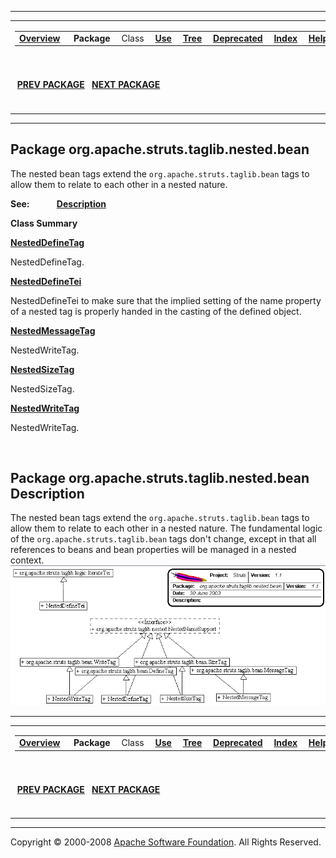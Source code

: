 ------------------------------------------------------------------------

<span id="navbar_top"></span> [](#skip-navbar_top "Skip navigation links")

<table>
<colgroup>
<col width="50%" />
<col width="50%" />
</colgroup>
<tbody>
<tr class="odd">
<td align="left"><span id="navbar_top_firstrow"></span>
<table>
<tbody>
<tr class="odd">
<td align="left"><a href="../../../../../../overview-summary.html.md"><strong>Overview</strong></a> </td>
<td align="left"> <strong>Package</strong> </td>
<td align="left">Class </td>
<td align="left"><a href="package-use.html.md"><strong>Use</strong></a> </td>
<td align="left"><a href="package-tree.html.md"><strong>Tree</strong></a> </td>
<td align="left"><a href="../../../../../../deprecated-list.html.md"><strong>Deprecated</strong></a> </td>
<td align="left"><a href="../../../../../../index-all.html.md"><strong>Index</strong></a> </td>
<td align="left"><a href="../../../../../../help-doc.html.md"><strong>Help</strong></a> </td>
</tr>
</tbody>
</table></td>
<td align="left"></td>
</tr>
<tr class="even">
<td align="left"> <a href="../../../../../../org/apache/struts/taglib/nested/package-summary.html.md"><strong>PREV PACKAGE</strong></a>   <a href="../../../../../../org/apache/struts/taglib/nested/html/package-summary.html"><strong>NEXT PACKAGE</strong></a></td>
<td align="left"><a href="../../../../../../index.html.md?org/apache/struts/taglib/nested/bean/package-summary.html"><strong>FRAMES</strong></a>    <a href="package-summary.html"><strong>NO FRAMES</strong></a>    
<a href="../../../../../../allclasses-noframe.html.md"><strong>All Classes</strong></a></td>
</tr>
</tbody>
</table>

<span id="skip-navbar_top"></span>

------------------------------------------------------------------------

Package org.apache.struts.taglib.nested.bean
--------------------------------------------

The nested bean tags extend the `org.apache.struts.taglib.bean` tags to allow them to relate to each other in a nested nature.

**See:**
           [**Description**](#package_description)

**Class Summary**

**[NestedDefineTag](../../../../../../org/apache/struts/taglib/nested/bean/NestedDefineTag.html.md "class in org.apache.struts.taglib.nested.bean")**

NestedDefineTag.

**[NestedDefineTei](../../../../../../org/apache/struts/taglib/nested/bean/NestedDefineTei.html.md "class in org.apache.struts.taglib.nested.bean")**

NestedDefineTei to make sure that the implied setting of the name property of a nested tag is properly handed in the casting of the defined object.

**[NestedMessageTag](../../../../../../org/apache/struts/taglib/nested/bean/NestedMessageTag.html.md "class in org.apache.struts.taglib.nested.bean")**

NestedWriteTag.

**[NestedSizeTag](../../../../../../org/apache/struts/taglib/nested/bean/NestedSizeTag.html.md "class in org.apache.struts.taglib.nested.bean")**

NestedSizeTag.

**[NestedWriteTag](../../../../../../org/apache/struts/taglib/nested/bean/NestedWriteTag.html.md "class in org.apache.struts.taglib.nested.bean")**

NestedWriteTag.

 

<span id="package_description"></span>

Package org.apache.struts.taglib.nested.bean Description
--------------------------------------------------------

The nested bean tags extend the `org.apache.struts.taglib.bean` tags to allow them to relate to each other in a nested nature. The fundamental logic of the `org.apache.struts.taglib.bean` tags don't change, except in that all references to beans and bean properties will be managed in a nested context.
 ![Nested bean taglib](doc-files/nested-bean.gif)

------------------------------------------------------------------------

<span id="navbar_bottom"></span> [](#skip-navbar_bottom "Skip navigation links")

<table>
<colgroup>
<col width="50%" />
<col width="50%" />
</colgroup>
<tbody>
<tr class="odd">
<td align="left"><span id="navbar_bottom_firstrow"></span>
<table>
<tbody>
<tr class="odd">
<td align="left"><a href="../../../../../../overview-summary.html.md"><strong>Overview</strong></a> </td>
<td align="left"> <strong>Package</strong> </td>
<td align="left">Class </td>
<td align="left"><a href="package-use.html.md"><strong>Use</strong></a> </td>
<td align="left"><a href="package-tree.html.md"><strong>Tree</strong></a> </td>
<td align="left"><a href="../../../../../../deprecated-list.html.md"><strong>Deprecated</strong></a> </td>
<td align="left"><a href="../../../../../../index-all.html.md"><strong>Index</strong></a> </td>
<td align="left"><a href="../../../../../../help-doc.html.md"><strong>Help</strong></a> </td>
</tr>
</tbody>
</table></td>
<td align="left"></td>
</tr>
<tr class="even">
<td align="left"> <a href="../../../../../../org/apache/struts/taglib/nested/package-summary.html.md"><strong>PREV PACKAGE</strong></a>   <a href="../../../../../../org/apache/struts/taglib/nested/html/package-summary.html"><strong>NEXT PACKAGE</strong></a></td>
<td align="left"><a href="../../../../../../index.html.md?org/apache/struts/taglib/nested/bean/package-summary.html"><strong>FRAMES</strong></a>    <a href="package-summary.html"><strong>NO FRAMES</strong></a>    
<a href="../../../../../../allclasses-noframe.html.md"><strong>All Classes</strong></a></td>
</tr>
</tbody>
</table>

<span id="skip-navbar_bottom"></span>

------------------------------------------------------------------------

Copyright © 2000-2008 [Apache Software Foundation](http://www.apache.org/). All Rights Reserved.
